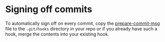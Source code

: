 # Signing off commits

To automatically sign off on every commit, copy the [prepare-commit-msg](prepare-commit-msg) file to the `.git/hooks` directory in your repo or if you already have such a hook, merge the contents into your existing hook.